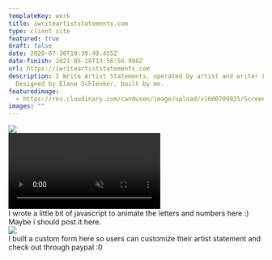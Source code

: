 ```yaml
---
templateKey: work
title: iwriteartiststatements.com
type: client site
featured: true
draft: false
date: 2020-07-30T18:39:49.455Z
date-finish: 2021-05-18T13:56:56.988Z
url: https://iwriteartiststatements.com
description: I Write Artist Statements, operated by artist and writer Liz Sales.
  Designed by Elana Schlenker, built by me.
featuredimage:
  - https://res.cloudinary.com/candusen/image/upload/v1600709925/Screen_Shot_2020-09-21_at_1.38.32_PM_xvkugc.png
images: ""
---
```



<div class='caption-container image-caption'>
    <img src=https://res.cloudinary.com/candusen/image/upload/v1621346251/Screen_Shot_2021-05-17_at_10.02.25_AM_rjscab.png></img>
  <div class='caption'></div></div>



<div class='caption-container video-caption'>
    <video autoplay muted loop src=https://res.cloudinary.com/candusen/video/upload/v1621346321/artist-statements-vid_g5beic.mp4></video>
  <div class='caption'>I wrote a little bit of javascript to animate the letters and numbers here :) Maybe i should post it here.</div></div>

<div class='caption-container image-caption'>
    <img src=https://res.cloudinary.com/candusen/image/upload/v1621346251/Screen_Shot_2021-05-17_at_10.03.57_AM_y3tkxz.png></img>
  <div class='caption'>I built a custom form here so users can customize their artist statement and check out through paypal :0</div></div>
